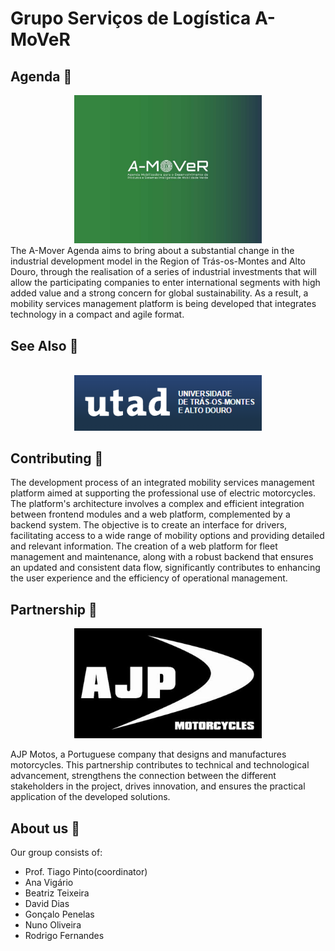 
# Grupo Serviços de Logística A-MoVeR

## Agenda 📑 

<div style="text-align: center">
    <img src="/images/A-MoVeR.jpg" width="300" height: auto;>
</div>
The A-Mover Agenda aims to bring about a substantial change in the industrial development model in the Region of Trás-os-Montes and Alto Douro, through the realisation of a series of industrial investments that will allow the participating companies to enter international segments with high added value and a strong concern for global sustainability. As a result, a mobility services management platform is being developed that integrates technology in a compact and agile format.


## See Also 👀
<br>
<div style="text-align: center">
    <a href="https://www.utad.pt/gpfe/a-mover/">
        <img src="/images/utad.png" width="300" height: auto;>
    </a>
</div>

## Contributing 📃

The development process of an integrated mobility services management platform aimed at supporting the professional use of electric motorcycles. The platform's architecture involves a complex and efficient integration between frontend modules and a web platform, complemented by a backend system. The objective is to create an interface for drivers, facilitating access to a wide range of mobility options and providing detailed and relevant information. The creation of a web platform for fleet management and maintenance, along with a robust backend that ensures an updated and consistent data flow, significantly contributes to enhancing the user experience and the efficiency of operational management.

## Partnership 🤝
<div style="text-align: center">
    <img src="/images/OIP.jpeg" width="300" height: auto;>
</div>

AJP Motos, a Portuguese company that designs and manufactures motorcycles. This partnership contributes to technical and technological advancement, strengthens the connection between the different stakeholders in the project, drives innovation, and ensures the practical application of the developed solutions.

## About us 📑 
Our group consists of:
<br>

* Prof. Tiago Pinto(coordinator)
* Ana Vigário
* Beatriz Teixeira
* David Dias
* Gonçalo Penelas
* Nuno Oliveira
* Rodrigo Fernandes